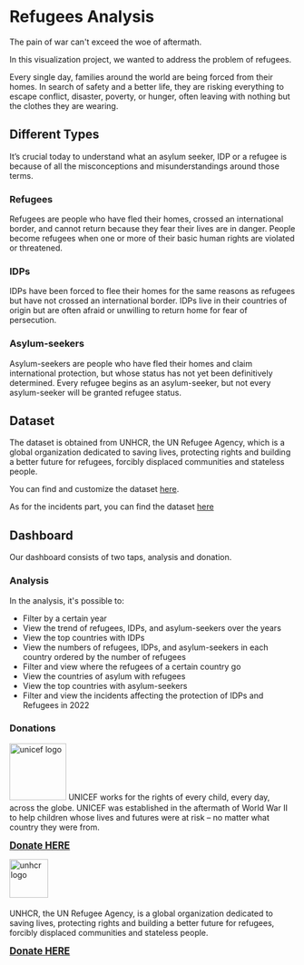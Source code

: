 # Refugees Analysis
The pain of war can't exceed the woe of aftermath.

In this visualization project, we wanted to address the problem of refugees.

Every single day, families around the world are being forced from their homes. 
In search of safety and a better life, they are risking everything to escape conflict, 
disaster, poverty, or hunger, often leaving with nothing but the clothes they are wearing.


## Different Types

It’s crucial today to understand what an asylum seeker, IDP or a refugee is because of all the misconceptions and misunderstandings around those terms.

### Refugees
Refugees are people who have fled their homes, crossed an international border, and cannot return because they fear their lives are in danger. People become refugees when one or more of their basic human rights are violated or threatened.

### IDPs
IDPs have been forced to flee their homes for the same reasons as refugees but have not crossed an international border. IDPs live in their countries of origin but are often afraid or unwilling to return home for fear of persecution.

### Asylum-seekers
Asylum-seekers are people who have fled their homes and claim international protection, but whose status has not yet been definitively determined. Every refugee begins as an asylum-seeker, but not every asylum-seeker will be granted refugee status.

## Dataset
The dataset is obtained from UNHCR, the UN Refugee Agency, which is a global organization dedicated to saving lives, protecting rights and building a better future for refugees, forcibly displaced communities and stateless people.

You can find and customize the dataset <a href="https://www.unhcr.org/refugee-statistics/download/?url=Gwv5XZ">here</a>.

As for the incidents part, you can find the dataset <a href="https://data.humdata.org/dataset/sind-protection-in-danger-monthly-news-briefs-dataset">here</a>

## Dashboard
Our dashboard consists of two taps, analysis and donation.
### Analysis
In the analysis, it's possible to:
- Filter by a certain year
- View the trend of refugees, IDPs, and asylum-seekers over the years
- View the top countries with IDPs
- View the numbers of refugees, IDPs, and asylum-seekers in each country ordered by the number of refugees
- Filter and view where the refugees of a certain country go
- View the countries of asylum with refugees  
- View the top countries with asylum-seekers
- Filter and view the incidents affecting the protection of IDPs and Refugees in 2022


### Donations
<img alt="unicef logo" src="https://th.bing.com/th/id/OIP.byDeKXkU-ruBpsbNCQXxpgHaEK?pid=ImgDet&amp;rs=1" width="100" style="margin-bottom: 5px;">
UNICEF works for the rights of every child, every day, across the globe.
UNICEF was established in the aftermath of World War II to help children whose
lives and futures were at risk – no matter what country they were from.

<a href="https://help.unicef.org/?country=EG&amp;gclsrc=aw.ds&amp;msclkid=3cd8317e04441b2395735557bfd8d36a&amp;utm_source=bing&amp;utm_medium=cpc&amp;utm_campaign=DLV_EG_Search_Brand_Generic_EN&amp;utm_term=unicef&amp;utm_content=Brand_Exact" style="font-size: larger; font-weight: bold;">Donate HERE </a>

<img alt="unhcr logo" src="https://th.bing.com/th/id/R.f47476cd2c53ddafff9f56b738fd6b93?rik=otNP6cPlRdJ%2bRA&amp;pid=ImgRaw&amp;r=0" width="68" style="margin-bottom: 5px;">

UNHCR, the UN Refugee Agency, is a global organization dedicated to saving lives, 
protecting rights and building a better future for refugees, forcibly displaced communities and stateless people.

<a href="https://help.unicef.org/?country=EG&amp;gclsrc=aw.ds&amp;msclkid=3cd8317e04441b2395735557bfd8d36a&amp;utm_source=bing&amp;utm_medium=cpc&amp;utm_campaign=DLV_EG_Search_Brand_Generic_EN&amp;utm_term=unicef&amp;utm_content=Brand_Exact" style="font-size: larger; font-weight: bold;">Donate HERE </a>
